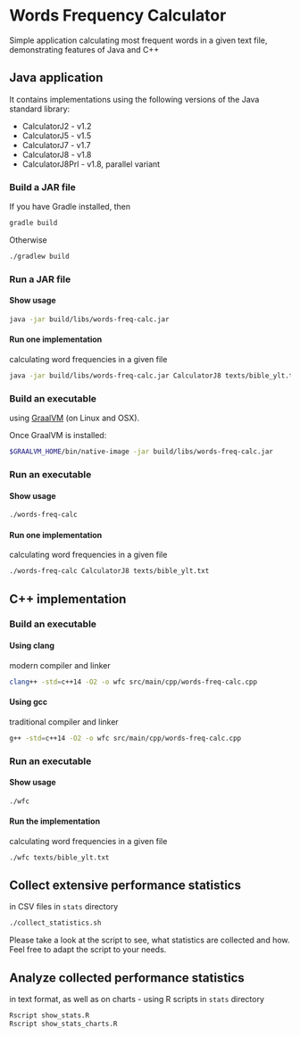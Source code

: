 # Words Frequency Calculator
Simple application calculating most frequent words in a given text file,
demonstrating features of Java and C++

## Java application
It contains implementations using the following versions of the Java standard library:
- CalculatorJ2 - v1.2
- CalculatorJ5 - v1.5
- CalculatorJ7 - v1.7
- CalculatorJ8 - v1.8
- CalculatorJ8Prl - v1.8, parallel variant

### Build a JAR file
If you have Gradle installed, then
```bash
gradle build
```

Otherwise
```bash
./gradlew build
```

### Run a JAR file

#### Show usage
```bash
java -jar build/libs/words-freq-calc.jar
```

#### Run one implementation
calculating word frequencies in a given file
```bash
java -jar build/libs/words-freq-calc.jar CalculatorJ8 texts/bible_ylt.txt
```

### Build an executable
using [GraalVM](https://graalvm.org) (on Linux and OSX).

Once GraalVM is installed:
```bash
$GRAALVM_HOME/bin/native-image -jar build/libs/words-freq-calc.jar
```

### Run an executable

#### Show usage
```bash
./words-freq-calc
```

#### Run one implementation
calculating word frequencies in a given file
```bash
./words-freq-calc CalculatorJ8 texts/bible_ylt.txt
```

## C++ implementation

### Build an executable

#### Using clang
modern compiler and linker
```bash
clang++ -std=c++14 -O2 -o wfc src/main/cpp/words-freq-calc.cpp
```

#### Using gcc
traditional compiler and linker
```bash
g++ -std=c++14 -O2 -o wfc src/main/cpp/words-freq-calc.cpp
```

### Run an executable

#### Show usage
```bash
./wfc
```

#### Run the implementation
calculating word frequencies in a given file
```bash
./wfc texts/bible_ylt.txt
```

## Collect extensive performance statistics
in CSV files in `stats` directory
```bash
./collect_statistics.sh
```

Please take a look at the script to see, what statistics are collected and how.  
Feel free to adapt the script to your needs.

## Analyze collected performance statistics
in text format, as well as on charts - using R scripts in `stats` directory
```bash
Rscript show_stats.R
Rscript show_stats_charts.R
```

